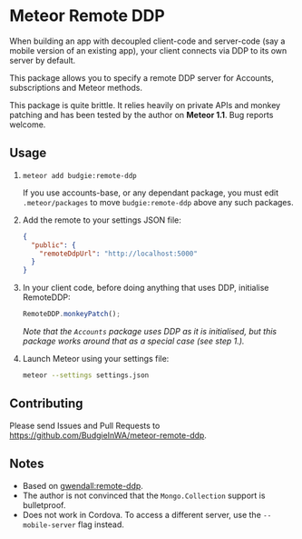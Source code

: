 Meteor Remote DDP
=================

When building an app with decoupled client-code and server-code (say a mobile version of an existing app), your client connects via DDP to its own server by default. 

This package allows you to specify a remote DDP server for Accounts, subscriptions and Meteor methods.

This package is quite brittle. It relies heavily on private APIs and monkey patching and has been
tested by the author on **Meteor 1.1**. Bug reports welcome.

Usage
-----

1. `meteor add budgie:remote-ddp`

	If you use accounts-base, or any dependant package, you must edit `.meteor/packages` to move `budgie:remote-ddp` above any such packages.

1. Add the remote to your settings JSON file:

	``` json
	{
	  "public": {
		"remoteDdpUrl": "http://localhost:5000"
	  }
	}
	```

1. In your client code, before doing anything that uses DDP, initialise RemoteDDP:

	``` javascript
	RemoteDDP.monkeyPatch();
	```
	
	*Note that the `Accounts` package uses DDP as it is initialised, but this package works around that as a special case (see step 1.).*

1. Launch Meteor using your settings file:

	``` sh
	meteor --settings settings.json
	```


Contributing
------------

Please send Issues and Pull Requests to <https://github.com/BudgieInWA/meteor-remote-ddp>.

Notes
-----  

- Based on [gwendall:remote-ddp](https://github.com/gwendall/meteor-remote-ddp).
- The author is not convinced that the `Mongo.Collection` support is bulletproof.
- Does not work in Cordova. To access a different server, use the `--mobile-server` flag instead.
